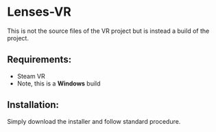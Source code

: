 # Lenses-VR
This is not the source files of the VR project but is instead a build of the project.

## Requirements:
* Steam VR
* Note, this is a <b>Windows</b> build

## Installation:
Simply download the installer and follow standard procedure.
